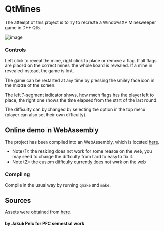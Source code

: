 # QtMines

The attempt of this project is to try to recreate a WindowsXP Minesweeper game in C++ Qt5.

![image](https://github.com/kubakubakuba/QtMines/assets/13603688/1b314aed-577c-4bc9-8d2b-003fae8d0211)

### Controls
Left click to reveal the mine, right click to place or remove a flag. If all flags are placed on the correct mines, the whole board is revealed.
If a mine in revealed instead, the game is lost.

The game can be restarted at any time by pressing the smiley face icon in the middle of the screen.

The left 7-segment indicator shows, how much flags has the player left to place, the right one shows the time elapsed from the start of the last round.

The difficulty can by changed by selecting the option in the top menu (player can also set their own difficulty).

## Online demo in WebAssembly

The project has been compiled into an WebAssembly, which is located [here](http://vps.swpelc.eu/ctu/minesweeper/).
- Note (1): the resizing does not work for some reason on the web, you may need to change the difficulty from hard to easy to fix it.
- Note (2): the custom difficulty currently does not work on the web

### Compiling
Compile in the usual way by running `qmake` and `make`.

## Sources
Assets were obtained from [here](https://github.com/ShizukuIchi/minesweeper/tree/master).

#### by Jakub Pelc for PPC semestral work
